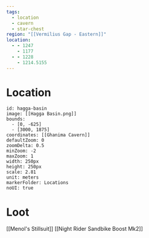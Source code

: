```yaml
---
tags:
  - location
  - cavern
  - star-chest
region: "[[Vermilius Gap - Eastern]]"
location:
  - - 1247
    - 1177
  - - 1228
    - 1214.5155
---
```

# Location
```leaflet
id: hagga-basin
image: [[Hagga Basin.png]]
bounds:
  - [0, -625]
  - [3000, 1875]
coordinates: [[Ghanima Cavern]]
defaultZoom: 0
zoomDelta: 0.5
minZoom: -2
maxZoom: 1
width: 250px
height: 250px
scale: 2.81
unit: meters
markerFolder: Locations
noUI: true
```
# Loot
[[Menol's Stillsuit]]
[[Night Rider Sandbike Boost Mk2]]
